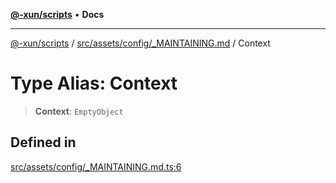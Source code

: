 [**@-xun/scripts**](../../../../../README.md) • **Docs**

***

[@-xun/scripts](../../../../../README.md) / [src/assets/config/\_MAINTAINING.md](../README.md) / Context

# Type Alias: Context

> **Context**: `EmptyObject`

## Defined in

[src/assets/config/\_MAINTAINING.md.ts:6](https://github.com/Xunnamius/xscripts/blob/57333eb95500d47b37fb5be30901f27ce55d7211/src/assets/config/_MAINTAINING.md.ts#L6)
